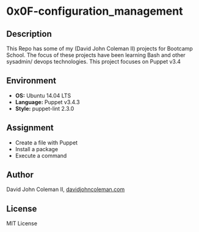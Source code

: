 # 0x0F-configuration_management

## Description

This Repo has some of my (David John Coleman II) projects for Bootcamp School.
The focus of these projects have been learning Bash and other sysadmin/ devops
technologies.  This project focuses on Puppet v3.4

## Environment

* __OS:__ Ubuntu 14.04 LTS
* __Language:__ Puppet v3.4.3
* __Style:__ puppet-lint 2.3.0

## Assignment

* Create a file with Puppet
* Install a package
* Execute a command

## Author

David John Coleman II, [davidjohncoleman.com](http://www.davidjohncoleman.com/)

## License

MIT License
